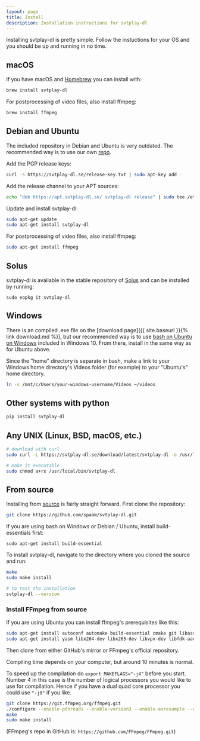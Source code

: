 ```yaml
---
layout: page
title: Install
description: Installation instructions for svtplay-dl
---
```

<p class="lead">Installing svtplay-dl is pretty simple. Follow the instuctions for your OS and you should be up and running in no time.</p>

## macOS <i class="fab fa-apple"></i>

If you have macOS and [Homebrew](https://brew.sh) you can install with:

```bash
brew install svtplay-dl
```

For postprocessing of video files, also install ffmpeg:

```bash
brew install ffmpeg
```

## Debian and Ubuntu <i class="fab fa-linux"></i>

The included repository in Debian and Ubuntu is very outdated. The recommended way is to use our own [repo](https://apt.svtplay-dl.se/).

Add the PGP release keys:

```bash
curl -s https://svtplay-dl.se/release-key.txt | sudo apt-key add -
```

Add the release channel to your APT sources:

```bash
echo "deb https://apt.svtplay-dl.se/ svtplay-dl release" | sudo tee /etc/apt/sources.list.d/svtplay-dl.list
```

Update and install svtplay-dl:

```bash
sudo apt-get update
sudo apt-get install svtplay-dl
```

For postprocessing of video files, also install ffmpeg:

```bash
sudo apt-get install ffmpeg
```

## Solus <i class="fab fa-linux"></i>

svtplay-dl is avaliable in the stable repository of [Solus](https://solus-project.com/) and can be installed by running:

```
sudo eopkg it svtplay-dl
```

## Windows <i class="fab fa-windows"></i>


There is an compiled .exe file on the [download page]({{ site.baseurl }}{% link download.md %}), but our recommended way is to use [bash on Ubuntu on Windows](https://docs.microsoft.com/en-us/windows/wsl/install-win10) included in Windows 10.
From there, install in the same way as for Ubuntu above.

Since the "home" directory is separate in bash, make a link to your Windows home directory's Videos folder (for example) to your "Ubuntu's" home directory.

```bash
ln -s /mnt/c/Users/your-windows-username/Videos ~/videos
```

## Other systems with python <i class="fab fa-python"></i>

```bash
pip install svtplay-dl
```

## Any UNIX (Linux, BSD, macOS, etc.) <i class="fab fa-linux"></i> <i class="fab fa-freebsd"></i> <i class="fab fa-apple"></i>

```bash
# download with curl
sudo curl -L https://svtplay-dl.se/download/latest/svtplay-dl -o /usr/local/bin/svtplay-dl

# make it executable
sudo chmod a+rx /usr/local/bin/svtplay-dl
```

## From source <i class="fab fa-github"></i>

Installing from [source](https://github.com/spaam/svtplay-dl) is fairly straight forward.
First clone the repository:

```bash
git clone https://github.com/spaam/svtplay-dl.git
```

<div class="alert alert-primary" role="alert">
<p>If you are using bash on Windows or Debian / Ubuntu, install build-essentials first:</p>
<code>sudo apt-get install build-essential</code>
</div>

To install svtplay-dl, navigate to the directory where you cloned the source and run:

```bash
make
sudo make install

# to test the installation
svtplay-dl --version
```

### Install FFmpeg from source <i class="fab fa-github"></i>

If you are using Ubuntu you can install ffmpeg's prerequisites like this:

```bash
sudo apt-get install autoconf automake build-essential cmake git libass-dev libfreetype6-dev libsdl2-dev libssl-dev libtheora-dev libtool libva-dev libvdpau-dev libvorbis-dev libxcb1-dev libxcb-shm0-dev libxcb-xfixes0-dev pkg-config texinfo wget zlib1g-dev
sudo apt-get install yasm libx264-dev libx265-dev libvpx-dev libfdk-aac-dev libmp3lame-dev libopus-dev librtmp-dev libxvidcore-dev ocl-icd-opencl-dev
```

Then clone from either GitHub's mirror or FFmpeg's official repository.

Compiling time depends on your computer, but around 10 minutes is normal.

<div class="alert alert-primary" role="alert">
To speed up the compilation do <code>export MAKEFLAGS="-j4"</code> before you start. Number 4 in this case is the number of logical processors you would like to use for compilation. Hence if you have a dual quad core processor you could use <code>"-j8"</code> if you like.
</div>

```bash
git clone https://git.ffmpeg.org/ffmpeg.git
./configure --enable-pthreads --enable-version3 --enable-avresample --enable-gpl --enable-libass --enable-libfdk-aac --enable-libfreetype --enable-libmp3lame --enable-libopus --enable-librtmp --enable-libvorbis --enable-libvpx --enable-libx264 --enable-libx265 --enable-libxvid --enable-opencl --enable-openssl --enable-nonfree
make
sudo make install
```

(FFmpeg's repo in GitHub is: `https://github.com/FFmpeg/FFmpeg.git`)

